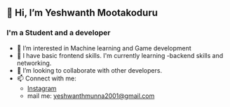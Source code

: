 ## 👋 Hi, I’m Yeshwanth Mootakoduru
### I'm a Student and a developer
- 👀 I’m interested in Machine learning and Game development
- 🌱 I have basic frontend skills. I'm currently learning -backend skills and networking.
- 💞️ I’m looking to collaborate with other developers.
- 📫 Connect with me: <ul><li><a href="https://www.instagram.com/yeshwanth_munna/">Instagram</a></li><li>mail me: yeshwanthmunna2001@gmail.com</li></ul>
